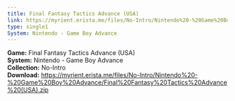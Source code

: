 ```yaml
---
title: Final Fantasy Tactics Advance (USA)
link: https://myrient.erista.me/files/No-Intro/Nintendo%20-%20Game%20Boy%20Advance/Final%20Fantasy%20Tactics%20Advance%20(USA).zip
type: single1
System: Nintendo - Game Boy Advance
---
```

<b>Game:</b> Final Fantasy Tactics Advance (USA)<br>
<b>System:</b> Nintendo - Game Boy Advance<br>
<b>Collection:</b> No-Intro<br>
<b>Download:</b> https://myrient.erista.me/files/No-Intro/Nintendo%20-%20Game%20Boy%20Advance/Final%20Fantasy%20Tactics%20Advance%20(USA).zip
